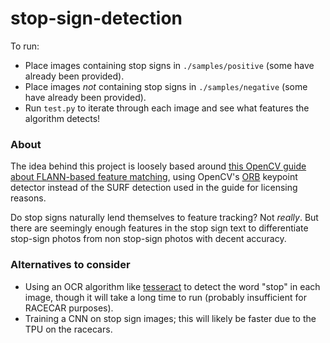 # stop-sign-detection

To run:
- Place images containing stop signs in `./samples/positive` (some have already been provided).
- Place images *not* containing stop signs in `./samples/negative` (some have already been provided).
- Run `test.py` to iterate through each image and see what features the algorithm detects!

### About
The idea behind this project is loosely based around [this OpenCV guide about FLANN-based feature matching](https://docs.opencv.org/4.x/d5/d6f/tutorial_feature_flann_matcher.html),
using OpenCV's [ORB](https://docs.opencv.org/4.x/d1/d89/tutorial_py_orb.html) keypoint detector instead of the SURF
detection used in the guide for licensing reasons.

Do stop signs naturally lend themselves to feature tracking? Not *really*. But there are seemingly enough features in
the stop sign text to differentiate stop-sign photos from non stop-sign photos with decent accuracy.

### Alternatives to consider
- Using an OCR algorithm like [tesseract](https://pypi.org/project/pytesseract/) to detect the word "stop" in each image,
  though it will take a long time to run (probably insufficient for RACECAR purposes).
- Training a CNN on stop sign images; this will likely be faster due to the TPU on the racecars.
